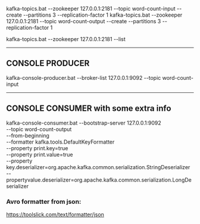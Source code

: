 kafka-topics.bat --zookeeper 127.0.0.1:2181 --topic word-count-input --create --partitions 3 --replication-factor 1
kafka-topics.bat --zookeeper 127.0.0.1:2181 --topic word-count-output --create --partitions 3 --replication-factor 1

kafka-topics.bat --zookeeper 127.0.0.1:2181 --list

-----------------------
CONSOLE PRODUCER
------------------------
kafka-console-producer.bat --broker-list 127.0.0.1:9092 --topic word-count-input

--------------------
CONSOLE CONSUMER with some extra info
--------------------
kafka-console-consumer.bat --bootstrap-server 127.0.0.1:9092 \
 --topic word-count-output \
--from-beginning \
--formatter kafka.tools.DefaultKeyFormatter \
--property print.key=true \
--property print.value=true \
--property key.deserializer=org.apache.kafka.common.serialization.StringDeserializer \
--propertyvalue.deserializer=org.apache.kafka.common.serialization.LongDeserializer


### Avro formatter from json:
https://toolslick.com/text/formatter/json
